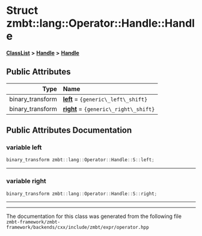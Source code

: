 

# Struct zmbt::lang::Operator::Handle::Handle



[**ClassList**](annotated.md) **>** [**Handle**](structzmbt_1_1lang_1_1Operator_1_1Handle.md) **>** [**Handle**](structzmbt_1_1lang_1_1Operator_1_1Handle_1_1S.md)


























## Public Attributes

| Type | Name |
| ---: | :--- |
|  binary\_transform | [**left**](#variable-left)   = `{generic\_left\_shift}`<br> |
|  binary\_transform | [**right**](#variable-right)   = `{generic\_right\_shift}`<br> |












































## Public Attributes Documentation




### variable left 

```C++
binary_transform zmbt::lang::Operator::Handle::S::left;
```




<hr>



### variable right 

```C++
binary_transform zmbt::lang::Operator::Handle::S::right;
```




<hr>

------------------------------
The documentation for this class was generated from the following file `zmbt-framework/zmbt-framework/backends/cxx/include/zmbt/expr/operator.hpp`

